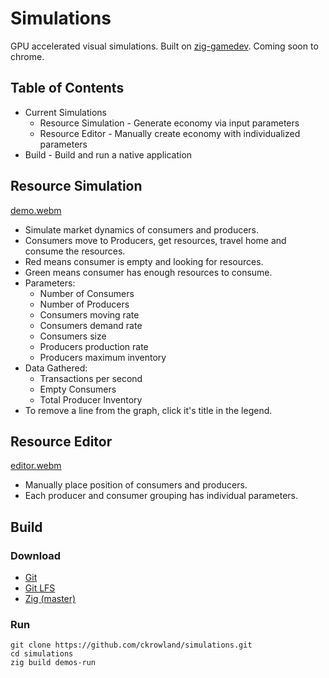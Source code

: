 # Simulations
GPU accelerated visual simulations. Built on [zig-gamedev](https://github.com/michal-z/zig-gamedev/). Coming soon to chrome.

## Table of Contents
* Current Simulations
  * Resource Simulation - Generate economy via input parameters
  * Resource Editor - Manually create economy with individualized parameters
* Build - Build and run a native application 

## Resource Simulation

[demo.webm](https://user-images.githubusercontent.com/95145274/202062756-61222967-26ee-41e1-ba2b-fb9d7d2d41a1.webm)

- Simulate market dynamics of consumers and producers.
- Consumers move to Producers, get resources, travel home and consume the resources.
- Red means consumer is empty and looking for resources.
- Green means consumer has enough resources to consume.
- Parameters:
  - Number of Consumers
  - Number of Producers
  - Consumers moving rate
  - Consumers demand rate
  - Consumers size
  - Producers production rate
  - Producers maximum inventory
- Data Gathered:
  - Transactions per second
  - Empty Consumers
  - Total Producer Inventory
- To remove a line from the graph, click it's title in the legend.

## Resource Editor
[editor.webm](https://github.com/ckrowland/simulations/assets/95145274/2c21762f-0dd2-4a00-8d2e-0aad38e83c78)

- Manually place position of consumers and producers.
- Each producer and consumer grouping has individual parameters.


## Build

### Download
- [Git](https://git-scm.com/)
- [Git LFS](https://git-lfs.github.com/)
- [Zig (master)](https://ziglang.org/download/)

### Run
```
git clone https://github.com/ckrowland/simulations.git
cd simulations
zig build demos-run
```
